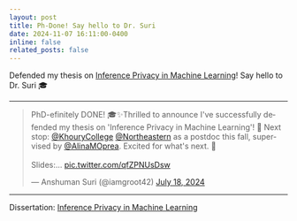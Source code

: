 ```yaml
---
layout: post
title: Ph-Done! Say hello to Dr. Suri
date: 2024-11-07 16:11:00-0400
inline: false
related_posts: false
---
```


Defended my thesis on [Inference Privacy in Machine Learning](https://uvasrg.github.io/congratulations-dr.-suri/)! Say hello to Dr. Suri :mortar_board:

---

<blockquote class="twitter-tweet"><p lang="en" dir="ltr">PhD-efinitely DONE! 🎓✨Thrilled to announce I&#39;ve successfully defended my thesis on &#39;Inference Privacy in Machine Learning&#39;! 🚀 Next stop: <a href="https://twitter.com/KhouryCollege?ref_src=twsrc%5Etfw">@KhouryCollege</a> <a href="https://twitter.com/Northeastern?ref_src=twsrc%5Etfw">@Northeastern</a> as a postdoc this fall, supervised by <a href="https://twitter.com/AlinaMOprea?ref_src=twsrc%5Etfw">@AlinaMOprea</a>. Excited for what&#39;s next. 🎉<br><br>Slides:… <a href="https://t.co/qfZPNUsDsw">pic.twitter.com/qfZPNUsDsw</a></p>&mdash; Anshuman Suri (@iamgroot42) <a href="https://twitter.com/iamgroot42/status/1814033241688428695?ref_src=twsrc%5Etfw">July 18, 2024</a></blockquote> <script async src="https://platform.twitter.com/widgets.js" charset="utf-8"></script>

---

Dissertation: [Inference Privacy in Machine Learning](https://libraetd.lib.virginia.edu/public_view/2227mr11j)